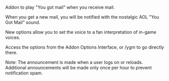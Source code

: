 Addon to play "You got mail" when you receive mail.

When you get a new mail, you will be notified with the nostalgic AOL "You Got Mail" sound.

New options allow you to set the voice to a fan interpretation of in-game voices.

Access the options from the Addon Options Interface, or /ygm to go directly there.

Note: The announcement is made when a user logs on or reloads.
Additional announcements will be made only once per hour to prevent notification spam.
